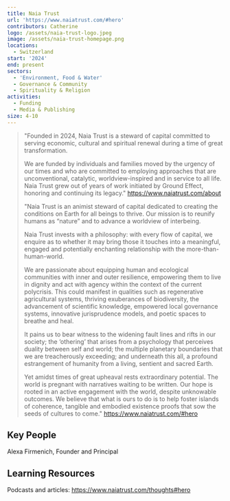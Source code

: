 ```yaml
---
title: Naia Trust
url: 'https://www.naiatrust.com/#hero'
contributors: Catherine
logo: /assets/naia-trust-logo.jpeg
image: /assets/naia-trust-homepage.png
locations:
  - Switzerland
start: '2024'
end: present
sectors:
  - 'Environment, Food & Water'
  - Governance & Community
  - Spirituality & Religion
activities:
  - Funding
  - Media & Publishing
size: 4-10
---
```

> "Founded in 2024, Naia Trust is a steward of capital committed to serving economic, cultural and spiritual renewal during a time of great transformation.
> 
> We are funded by individuals and families moved by the urgency of our times and who are committed to employing approaches that are unconventional, catalytic, worldview-inspired and in service to all life. Naia Trust grew out of years of work initiated by Ground Effect, honoring and continuing its legacy."
> https://www.naiatrust.com/about 
> 
> "Naia Trust is an animist steward of capital dedicated to creating the conditions on Earth for all beings to thrive. Our mission is to reunify humans as “nature” and to advance a worldview of interbeing.
> 
> Naia Trust invests with a philosophy: with every flow of capital, we enquire as to whether it may bring those it touches into a meaningful, engaged and potentially enchanting relationship with the more-than-human-world.
> 
> We are passionate about equipping human and ecological communities with inner and outer resilience, empowering them to live in dignity and act with agency within the context of the current polycrisis. This could manifest in qualities such as regenerative agricultural systems, thriving exuberances of biodiversity, the advancement of  scientific knowledge, empowered local governance systems, innovative jurisprudence models, and poetic spaces to breathe and heal.
> 
> It pains us to bear witness to the widening fault lines and rifts in our society; the ‘othering’ that arises from a psychology that perceives duality between self and world; the multiple planetary boundaries that we are treacherously exceeding; and underneath this all, a profound estrangement of humanity from a living, sentient and sacred Earth.
> 
> Yet amidst times of great upheaval rests extraordinary potential. The world is pregnant with narratives waiting to be written. Our hope is rooted in an active engagement with the world, despite unknowable outcomes. We believe that what is ours to do is to help foster islands of coherence, tangible and embodied existence proofs that sow the seeds of cultures to come."
> https://www.naiatrust.com/#hero 

## Key People

Alexa Firmenich, Founder and Principal

## Learning Resources

Podcasts and articles: https://www.naiatrust.com/thoughts#hero 
